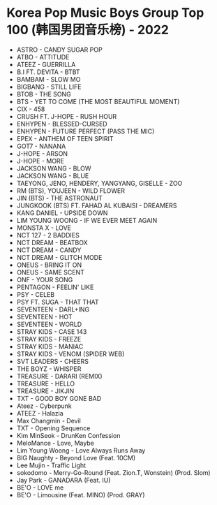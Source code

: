# Korea Pop Music Boys Group Top 100 (韩国男团音乐榜) - 2022

- ASTRO - CANDY SUGAR POP
- ATBO - ATTITUDE
- ATEEZ - GUERRILLA
- B.I FT. DEVITA - BTBT
- BAMBAM - SLOW MO
- BIGBANG - STILL LIFE
- BTOB - THE SONG
- BTS - YET TO COME (THE MOST BEAUTIFUL MOMENT)
- CIX - 458
- CRUSH FT. J-HOPE - RUSH HOUR
- ENHYPEN - BLESSED-CURSED
- ENHYPEN - FUTURE PERFECT (PASS THE MIC)
- EPEX - ANTHEM OF TEEN SPIRIT
- GOT7 - NANANA
- J-HOPE - ARSON
- J-HOPE - MORE
- JACKSON WANG - BLOW
- JACKSON WANG - BLUE
- TAEYONG, JENO, HENDERY, YANGYANG, GISELLE - ZOO
- RM (BTS), YOUJEEN - WILD FLOWER
- JIN (BTS) - THE ASTRONAUT
- JUNGKOOK (BTS) FT. FAHAD AL KUBAISI - DREAMERS
- KANG DANIEL - UPSIDE DOWN
- LIM YOUNG WOONG - IF WE EVER MEET AGAIN
- MONSTA X - LOVE
- NCT 127 - 2 BADDIES
- NCT DREAM - BEATBOX
- NCT DREAM - CANDY
- NCT DREAM - GLITCH MODE
- ONEUS - BRING IT ON
- ONEUS - SAME SCENT
- ONF - YOUR SONG
- PENTAGON - FEELIN' LIKE
- PSY - CELEB
- PSY FT. SUGA - THAT THAT
- SEVENTEEN - DARL+ING
- SEVENTEEN - HOT
- SEVENTEEN - WORLD
- STRAY KIDS - CASE 143
- STRAY KIDS - FREEZE
- STRAY KIDS - MANIAC
- STRAY KIDS - VENOM (SPIDER WEB)
- SVT LEADERS - CHEERS
- THE BOYZ - WHISPER
- TREASURE - DARARI (REMIX)
- TREASURE - HELLO
- TREASURE - JIKJIN
- TXT - GOOD BOY GONE BAD
- Ateez - Cyberpunk
- ATEEZ - Halazia
- Max Changmin - Devil
- TXT - Opening Sequence
- Kim MinSeok - DrunKen Confession
- MeloMance - Love, Maybe
- Lim Young Woong - Love Always Runs Away
- BIG Naughty - Beyond Love (Feat. 10CM)
- Lee Mujin - Traffic Light
- sokodomo - Merry-Go-Round (Feat. Zion.T, Wonstein) (Prod. Slom)
- Jay Park - GANADARA (Feat. IU)
- BE'O - LOVE me
- BE'O - Limousine (Feat. MINO) (Prod. GRAY)





